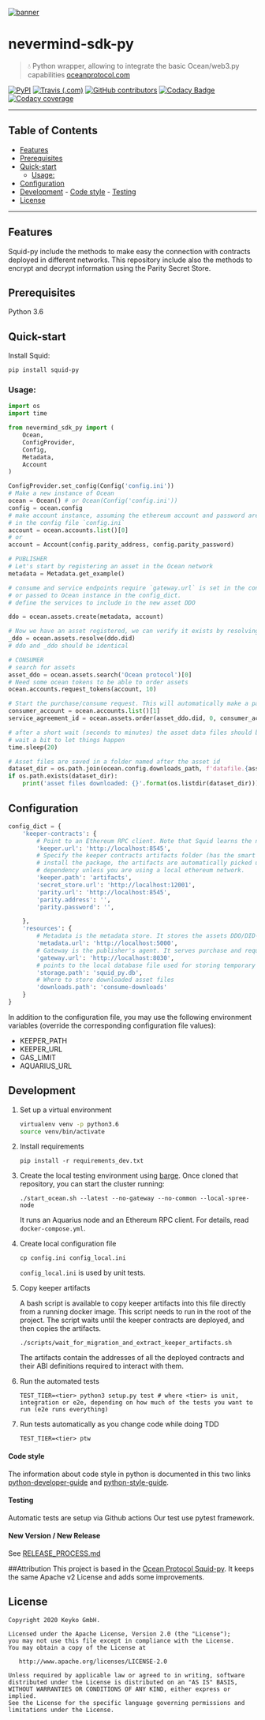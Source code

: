 [![banner](https://raw.githubusercontent.com/keyko-io/assets/master/images/logo/small/keyko_logo@2x-100.jpg)](https://keyko.io)

# nevermind-sdk-py

> 💧 Python wrapper, allowing to integrate the basic Ocean/web3.py capabilities
> [oceanprotocol.com](https://oceanprotocol.com)

[![PyPI](https://img.shields.io/pypi/v/squid-py.svg)](https://pypi.org/project/squid-py/)
[![Travis (.com)](https://img.shields.io/travis/com/oceanprotocol/squid-py.svg)](https://travis-ci.com/oceanprotocol/squid-py)
[![GitHub contributors](https://img.shields.io/github/contributors/oceanprotocol/squid-py.svg)](https://github.com/oceanprotocol/squid-py/graphs/contributors)
[![Codacy Badge](https://img.shields.io/codacy/grade/7084fbf528934327904a49d458bc46d1.svg)](https://app.codacy.com/project/ocean-protocol/squid-py/dashboard)
[![Codacy coverage](https://img.shields.io/codacy/coverage/7084fbf528934327904a49d458bc46d1.svg)](https://app.codacy.com/project/ocean-protocol/squid-py/dashboard)

---

## Table of Contents

  - [Features](#features)
  - [Prerequisites](#prerequisites)
  - [Quick-start](#quick-start)
     - [Usage:](#usage)
  - [Configuration](#configuration)
  - [Development](#development)
        - [Code style](#code-style)
        - [Testing](#testing)
  - [License](#license)

---

## Features

Squid-py include the methods to make easy the connection with contracts deployed in different networks.
This repository include also the methods to encrypt and decrypt information using the Parity Secret Store.

## Prerequisites

Python 3.6

## Quick-start

Install Squid:

```
pip install squid-py
```

### Usage:

```python
import os
import time

from nevermind_sdk_py import (
    Ocean,
    ConfigProvider,
    Config,
    Metadata,
    Account
)

ConfigProvider.set_config(Config('config.ini'))
# Make a new instance of Ocean
ocean = Ocean() # or Ocean(Config('config.ini'))
config = ocean.config
# make account instance, assuming the ethereum account and password are set 
# in the config file `config.ini`
account = ocean.accounts.list()[0]
# or 
account = Account(config.parity_address, config.parity_password)

# PUBLISHER
# Let's start by registering an asset in the Ocean network
metadata = Metadata.get_example()

# consume and service endpoints require `gateway.url` is set in the config file
# or passed to Ocean instance in the config_dict.
# define the services to include in the new asset DDO

ddo = ocean.assets.create(metadata, account)

# Now we have an asset registered, we can verify it exists by resolving the did
_ddo = ocean.assets.resolve(ddo.did)
# ddo and _ddo should be identical

# CONSUMER
# search for assets
asset_ddo = ocean.assets.search('Ocean protocol')[0]
# Need some ocean tokens to be able to order assets
ocean.accounts.request_tokens(account, 10)

# Start the purchase/consume request. This will automatically make a payment from the specified account.
consumer_account = ocean.accounts.list()[1]
service_agreement_id = ocean.assets.order(asset_ddo.did, 0, consumer_account)

# after a short wait (seconds to minutes) the asset data files should be available in the `downloads.path` defined in config
# wait a bit to let things happen
time.sleep(20)

# Asset files are saved in a folder named after the asset id
dataset_dir = os.path.join(ocean.config.downloads_path, f'datafile.{asset_ddo.asset_id}.0')
if os.path.exists(dataset_dir):
    print('asset files downloaded: {}'.format(os.listdir(dataset_dir)))

```

## Configuration

```python
config_dict = {
    'keeper-contracts': {
        # Point to an Ethereum RPC client. Note that Squid learns the name of the network to work with from this client.
        'keeper.url': 'http://localhost:8545',
        # Specify the keeper contracts artifacts folder (has the smart contracts definitions json files). When you
        # install the package, the artifacts are automatically picked up from the `keeper-contracts` Python
        # dependency unless you are using a local ethereum network.
        'keeper.path': 'artifacts',
        'secret_store.url': 'http://localhost:12001',
        'parity.url': 'http://localhost:8545',
        'parity.address': '',
        'parity.password': '',

    },
    'resources': {
        # Metadata is the metadata store. It stores the assets DDO/DID-document
        'metadata.url': 'http://localhost:5000',
        # Gateway is the publisher's agent. It serves purchase and requests for both data access and compute services
        'gateway.url': 'http://localhost:8030',
        # points to the local database file used for storing temporary information (for instance, pending service agreements).
        'storage.path': 'squid_py.db',
        # Where to store downloaded asset files
        'downloads.path': 'consume-downloads'
    }
}

```

In addition to the configuration file, you may use the following environment variables (override the corresponding configuration file values):

- KEEPER_PATH
- KEEPER_URL
- GAS_LIMIT
- AQUARIUS_URL

## Development

1. Set up a virtual environment

    ```bash
    virtualenv venv -p python3.6
    source venv/bin/activate 
    ```

1. Install requirements

    ```
    pip install -r requirements_dev.txt
    ```

1. Create the local testing environment using [barge](https://github.com/oceanprotocol/barge). Once cloned that repository, you can start the cluster running:

    ```
    ./start_ocean.sh --latest --no-gateway --no-common --local-spree-node
    ```

    It runs an Aquarius node and an Ethereum RPC client. For details, read `docker-compose.yml`.

1. Create local configuration file

    ```
    cp config.ini config_local.ini
    ```

   `config_local.ini` is used by unit tests.

1. Copy keeper artifacts

    A bash script is available to copy keeper artifacts into this file directly from a running docker image. This script needs to run in the root of the project.
    The script waits until the keeper contracts are deployed, and then copies the artifacts.

    ```
    ./scripts/wait_for_migration_and_extract_keeper_artifacts.sh
    ```

    The artifacts contain the addresses of all the deployed contracts and their ABI definitions required to interact with them.

1. Run the automated tests

    ```
    TEST_TIER=<tier> python3 setup.py test # where <tier> is unit, integration or e2e, depending on how much of the tests you want to run (e2e runs everything)
    ```

1. Run tests automatically as you change code while doing TDD

    ```
    TEST_TIER=<tier> ptw
    ```

#### Code style

The information about code style in python is documented in this two links [python-developer-guide](https://github.com/oceanprotocol/dev-ocean/blob/master/doc/development/python-developer-guide.md)
and [python-style-guide](https://github.com/oceanprotocol/dev-ocean/blob/master/doc/development/python-style-guide.md).

#### Testing

Automatic tests are setup via Github actions
Our test use pytest framework.

#### New Version / New Release

See [RELEASE_PROCESS.md](RELEASE_PROCESS.md)

##Attribution
This project is based in the [Ocean Protocol Squid-py](https://github.com/oceanprotocol/squid-py). It keeps the same Apache v2 License and adds some improvements.


## License

```text
Copyright 2020 Keyko GmbH.

Licensed under the Apache License, Version 2.0 (the "License");
you may not use this file except in compliance with the License.
You may obtain a copy of the License at

   http://www.apache.org/licenses/LICENSE-2.0

Unless required by applicable law or agreed to in writing, software
distributed under the License is distributed on an "AS IS" BASIS,
WITHOUT WARRANTIES OR CONDITIONS OF ANY KIND, either express or implied.
See the License for the specific language governing permissions and
limitations under the License.
```